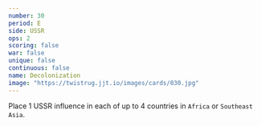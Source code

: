 ```yaml
---
number: 30
period: E
side: USSR
ops: 2
scoring: false
war: false
unique: false
continuous: false
name: Decolonization
image: "https://twistrug.jjt.io/images/cards/030.jpg"
---
```

Place 1 USSR influence in each of up to 4 countries in `Africa` or `Southeast Asia`.
